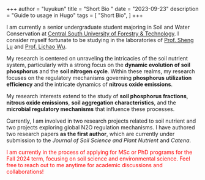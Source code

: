+++
author = "luyukun"
title = "Short Bio "
date = "2023-09-23"
description = "Guide to  usage in Hugo"
tags = [
    "Short Bio",
]
+++

I am currently a senior undergraduate student majoring in Soil and Water Conservation at [Central South University of Forestry & Technology](https://www.csuft.edu.cn).  I consider myself fortunate to be studying in the laboratories of [Prof. Sheng Lu](https://zhxy.csuft.edu.cn/szdw/zzjs/stbc/202111/t20211102_121435.html) and [Prof. Lichao Wu](https://zhxy.csuft.edu.cn/szdw/zzjs/stbc/202111/t20211102_121444.html).

My research is centered on unraveling the intricacies of the soil nutrient system, particularly with a strong focus on the **dynamic evolution of soil phosphorus** and the **soil nitrogen cycle**.  Within these realms, my research focuses on the regulatory mechanisms governing **phosphorus utilization efficiency** and the intricate dynamics of **nitrous oxide emissions**. 

My research interests extend to the study of **soil phosphorus fractions**, **nitrous oxide emissions**, **soil aggregation characteristics**, and the **microbial regulatory mechanisms** that influence these processes.

Currently, I am involved in two research projects related to soil nutrient and two projects exploring global N2O regulation mechanisms.  I have authored two research papers **as the first author**, which are currently under submission to the *Journal of Soil Science and Plant Nutrient* and *Catena*.

<font color=red>I am currently in the process of applying for MSc or PhD programs for the Fall 2024 term, focusing on soil science and environmental science.  Feel free to reach out to me anytime for academic discussions and collaborations!</font>
